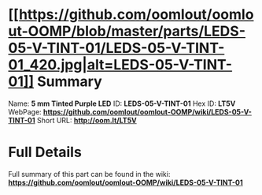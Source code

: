 
[[https://github.com/oomlout/oomlout-OOMP/blob/master/parts/LEDS-05-V-TINT-01/LEDS-05-V-TINT-01_420.jpg|alt=LEDS-05-V-TINT-01]] 
Summary
=================

Name: __5 mm Tinted Purple LED__
ID: __LEDS-05-V-TINT-01__
Hex ID: __LT5V__
WebPage: __https://github.com/oomlout/oomlout-OOMP/wiki/LEDS-05-V-TINT-01__
Short URL: __http://oom.lt/LT5V__

Full Details
==========================
Full summary of this part can be found in the wiki:   
__https://github.com/oomlout/oomlout-OOMP/wiki/LEDS-05-V-TINT-01__   

